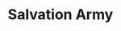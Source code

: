 ---
title: "Salvation Army"
denomination: ""
leader: ""
address: ""
suburb: ""
address hint: ""
mailing: ""
phone: ""
email: ""
website: ""
services:
  - ""
office hours:
  - "By appointment"
coordinates: 
  longitude: 149.183767
  latitude: -21.143488
---